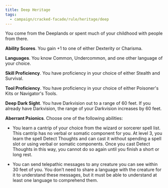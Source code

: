 ```yaml
---
title: Deep Heritage
tags:
  - campaign/cracked-facade/rule/heritage/deep
---
```


You come from the Deeplands or spent much of your childhood with people from there.

**Ability Scores**. You gain +1 to one of either Dexterity or Charisma.

**Languages**. You know Common, Undercommon, and one other language of your choice.

**Skill Proficiency**. You have proficiency in your choice of either Stealth and Survival.

**Tool Proficiency**. You have proficiency in your choice of either Poisoner's Kits or Navigator's Tools.

**Deep Dark Sight**. You have Darkvision out to a range of 60 feet. If you already have Darkvision, the range of your Darkvision increases by 60 feet.

**Aberrant Psionics**. Choose one of the following abilities:

- You learn a cantrip of your choice from the wizard or sorcerer spell list. This cantrip has no verbal or somatic component for you. At level 3, you learn the spell Detect Thoughts and can cast it without spending a spell slot or using verbal or somatic components. Once you cast Detect Thoughts in this way, you cannot do so again until you finish a short or long rest.

- You can send telepathic messages to any creature you can see within 30 feet of you. You don’t need to share a language with the creature for it to understand these messages, but it must be able to understand at least one language to comprehend them.
